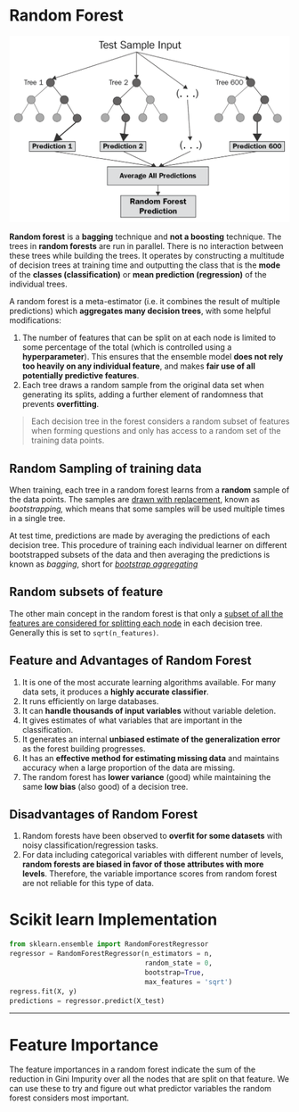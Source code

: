 # Random Forest

<img src='../../assets/random-forest.png'/>

**Random forest** is a **bagging** technique and **not a boosting** technique. The trees in **random forests** are run in parallel. There is no interaction between these trees while building the trees. It operates by constructing a multitude of decision trees at training time and outputting the class that is the **mode** of the **classes (classification)** or **mean prediction (regression)** of the individual trees.

A random forest is a meta-estimator (i.e. it combines the result of multiple predictions) which **aggregates many decision trees**, with some helpful modifications:

1. The number of features that can be split on at each node is limited to some percentage of the total (which is controlled using a **hyperparameter**). This ensures that the ensemble model **does not rely too heavily on any individual feature**, and makes **fair use of all potentially predictive features**.
2. Each tree draws a random sample from the original data set when generating its splits, adding a further element of randomness that prevents **overfitting**.



> Each decision tree in the forest considers a random subset of features when forming questions and only has access to a random set of the training data points. 



## Random Sampling of training data

When training, each tree in a random forest learns from a **random** sample of the data points. The samples are [drawn with replacement](https://en.wikipedia.org/wiki/Bootstrapping_(statistics)), known as *bootstrapping,* which means that some samples will be used multiple times in a single tree. 

At test time, predictions are made by averaging the predictions of each decision tree. This procedure of training each individual learner on different bootstrapped subsets of the data and then averaging the predictions is known as *bagging*, short for [*bootstrap aggregating*](https://machinelearningmastery.com/bagging-and-random-forest-ensemble-algorithms-for-machine-learning/)



## Random subsets of feature

The other main concept in the random forest is that only a [subset of all the features are considered for splitting each node](https://sebastianraschka.com/faq/docs/random-forest-feature-subsets.html) in each decision tree. Generally this is set to `sqrt(n_features)`.



## Feature and Advantages of Random Forest

1. It is one of the most accurate learning algorithms available. For many data sets, it produces a **highly accurate classifier**.
2. It runs efficiently on large databases.
3. It can **handle thousands of input variables** without variable deletion.
4. It gives estimates of what variables that are important in the classification.
5. It generates an internal **unbiased estimate of the generalization error** as the forest building progresses.
6. It has an **effective method for estimating missing data** and maintains accuracy when a large proportion of the data are missing.
7.  The random forest has **lower variance** (good) while maintaining the same **low bias** (also good) of a decision tree.



## Disadvantages of Random Forest

1. Random forests have been observed to **overfit for some datasets** with noisy classification/regression tasks.
2. For data including categorical variables with different number of levels, **random forests are biased in favor of those attributes with more levels**. Therefore, the variable importance scores from random forest are not reliable for this type of data.



# Scikit learn Implementation

```python
from sklearn.ensemble import RandomForestRegressor
regressor = RandomForestRegressor(n_estimators = n,
                                  random_state = 0,
                                  bootstrap=True,
                                  max_features = 'sqrt')
regress.fit(X, y)
predictions = regressor.predict(X_test)
```



------



# Feature Importance

The feature importances in a random forest indicate the sum of the reduction in Gini Impurity over all the nodes that are split on that feature. We can use these to try and figure out what predictor variables the random forest considers most important. 